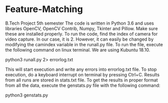 # Feature-Matching
B.Tech Project 5th semester
The code is written in Python 3.6 and uses libraries OpenCV, OpenCV Contrib, Numpy, Tkinter and Pillow. Make sure these are installed properly.
To run the code, find the index of camera for video capture. In our case, it is 2. However, it can easily be changed by modifying the camindex variable in the runall.py file.
To run the file, execute the following command on linux terminal. We are using Kubuntu 18.10.

python3 runall.py 2> errorlog.txt

This will start execution and write any errors into errorlog.txt file.
To stop execution, do a keyboard interrupt on terminal by pressing Ctrl+C.
Results from all runs are stored in stats.txt file. To get the results in proper format from all the data, execute the genstats.py file with the following command:

python3 genstats.py

